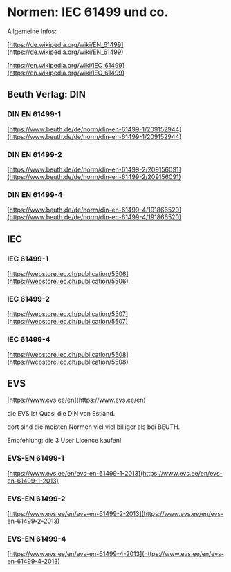 # Normen: IEC 61499 und co.

Allgemeine Infos:

[https://de.wikipedia.org/wiki/EN_61499](https://de.wikipedia.org/wiki/EN_61499)

[https://en.wikipedia.org/wiki/IEC_61499](https://en.wikipedia.org/wiki/IEC_61499)

## Beuth Verlag: DIN

### DIN EN 61499-1

[https://www.beuth.de/de/norm/din-en-61499-1/209152944](https://www.beuth.de/de/norm/din-en-61499-1/209152944)

### DIN EN 61499-2

[https://www.beuth.de/de/norm/din-en-61499-2/209156091](https://www.beuth.de/de/norm/din-en-61499-2/209156091)

### DIN EN 61499-4

[https://www.beuth.de/de/norm/din-en-61499-4/191866520](https://www.beuth.de/de/norm/din-en-61499-4/191866520)

## IEC

### IEC 61499-1

[https://webstore.iec.ch/publication/5506](https://webstore.iec.ch/publication/5506)

### IEC 61499-2

[https://webstore.iec.ch/publication/5507](https://webstore.iec.ch/publication/5507)

### IEC 61499-4

[https://webstore.iec.ch/publication/5508](https://webstore.iec.ch/publication/5508)

## EVS

[https://www.evs.ee/en](https://www.evs.ee/en)

die EVS ist Quasi die DIN von Estland. 

dort sind die meisten Normen viel viel billiger als bei BEUTH. 

Empfehlung: die 3 User Licence kaufen!

### EVS-EN 61499-1

[https://www.evs.ee/en/evs-en-61499-1-2013](https://www.evs.ee/en/evs-en-61499-1-2013)

### EVS-EN 61499-2

[https://www.evs.ee/en/evs-en-61499-2-2013](https://www.evs.ee/en/evs-en-61499-2-2013)

### EVS-EN 61499-4

[https://www.evs.ee/en/evs-en-61499-4-2013](https://www.evs.ee/en/evs-en-61499-4-2013)
